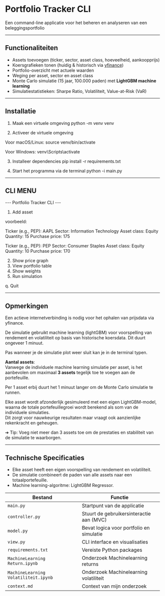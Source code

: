 # Portfolio Tracker CLI

Een command-line applicatie voor het beheren en analyseren van een beleggingsportfolio

---

## Functionaliteiten

- Assets toevoegen (ticker, sector, asset class, hoeveelheid, aankoopprijs)
- Koersgrafieken tonen (huidig & historisch via [yfinance](https://pypi.org/project/yfinance/))
- Portfolio-overzicht met actuele waarden
- Weging per asset, sector en asset class
- Monte Carlo simulatie (15 jaar, 100.000 paden) met **LightGBM machine learning**
- Simulatiestatistieken: Sharpe Ratio, Volatiliteit, Value-at-Risk (VaR)

---

## Installatie

1. Maak een virtuele omgeving
python -m venv venv

2. Activeer de virtuele omgeving

Voor macOS/Linux:
source venv/bin/activate

Voor Windows:
venv\Scripts\activate

3. Installeer dependencies
pip install -r requirements.txt

4. Start het programma via de terminal
python -i main.py

---


## CLI MENU

--- Portfolio Tracker CLI ---
1. Add asset

voorbeeld:


Ticker (e.g., PEP): AAPL
Sector: Information Technology
Asset class: Equity
Quantity: 15
Purchase price: 175

Ticker (e.g., PEP): PEP
Sector: Consumer Staples
Asset class: Equity
Quantity: 10
Purchase price: 170


2. Show price graph
3. View portfolio table
4. Show weights
5. Run simulation
   
q. Quit


---

## Opmerkingen

Een actieve internetverbinding is nodig voor het ophalen van prijsdata via yfinance.

De simulatie gebruikt machine learning (lightGBM) voor voorspelling van rendement en volatiliteit op basis van historische koersdata. Dit duurt ongeveer 1 minuut.

Pas wanneer je de simulatie plot weer sluit kan je in de terminal typen.


**Aantal assets**:  
Vanwege de individuele machine learning simulatie per asset, is het aanbevolen om maximaal **3 assets** tegelijk toe te voegen aan de portefeuille. 

Per 1 asset erbij duurt het 1 minuut langer om de Monte Carlo simulatie te runnen.

Elke asset wordt afzonderlijk gesimuleerd met een eigen LightGBM-model, waarna de totale portefeuillegroei wordt berekend als som van de individuele simulaties.  
Dit zorgt voor nauwkeurige resultaten maar vraagt ook aanzienlijke rekenkracht en geheugen.

➔ Tip: Voeg niet meer dan 3 assets toe om de prestaties en stabiliteit van de simulatie te waarborgen.

---

## Technische Specificaties

- Elke asset heeft een eigen voorspelling van rendement en volatiliteit.
- De simulatie combineert de paden van alle assets naar een totaalportefeuille.
- Machine learning-algoritme: LightGBM Regressor.



| Bestand                             | Functie                                        |
|-------------------------------------|------------------------------------------------|
| `main.py`                           | Startpunt van de applicatie                    |
| `controller.py`                     | Stuurt de gebruikersinteractie aan (MVC)       |
| `model.py`                          | Bevat logica voor portfolio en simulatie       |
| `view.py`                           | CLI interface en visualisaties                 |
| `requirements.txt`                  | Vereiste Python packages                       |
| `MachineLearning Return.ipynb`      | Onderzoek Machinelearning returns              |
| `MachineLearning Volatiliteit.ipynb`| Onderzoek Machinelearning volatiliteit         |
| `context.md`                        | Context van mijn onderzoek                     |
